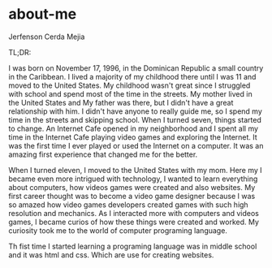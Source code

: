 # about-me

Jerfenson Cerda Mejia

TL;DR:



 I was born on November 17, 1996, in the Dominican Republic a small country in the Caribbean. I lived a majority of my childhood there until I was 11 and moved to the United States. My childhood wasn't great since I struggled with school and spend most of the time in the streets. My mother lived in the United States and My father was there, but I didn't have a great relationship with him. I didn't have anyone to really guide me, so I spend my time in the streets and skipping school. When I turned seven, things started to change. An Internet Cafe opened in my neighborhood and I spent all my time in the Internet Cafe playing video games and exploring the Internet. It was the first time I ever played or used the Internet on a computer. It was an amazing first experience that changed me for the better.

When I turned eleven, I moved to the United States with my mom. Here my I became even more intrigued with technology, I wanted to learn everything about computers, how videos games were created and also websites. My first career thought was to become a video game designer because I was so amazed how video games developers created games with such high resolution and mechanics. As I interacted more with computers and videos games, I became curios of how these things were created and worked. My curiosity took me to the world of computer programing language.

Th fist time I started learning a programing language was in middle school and it was html and css. Which are use for creating websites.
